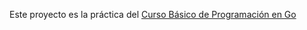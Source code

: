 Este proyecto es la práctica del [Curso Básico de Programación en Go](https://platzi.com/cursos/programacion-golang/)
